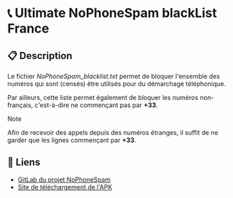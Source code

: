 # 📞 Ultimate NoPhoneSpam blackList France

## 📋 Description
Le fichier *NoPhoneSpam_blacklist.txt* permet de bloquer l'ensemble des numéros qui sont (censés) être utilisés pour du démarchage téléphonique.

Par ailleurs, cette liste permet également de bloquer les numéros non-français, c'est-à-dire ne commençant pas par **+33**.

>[!NOTE]
> Afin de recevoir des appels depuis des numéros étranges, il suffit de ne garder que les lignes commençant par **+33**.

## 🔗 Liens

* [GitLab du projet NoPhoneSpam](https://gitlab.com/bitfireAT/NoPhoneSpam)
* [Site de téléchargement de l'APK](https://f-droid.org/packages/at.bitfire.nophonespam)
